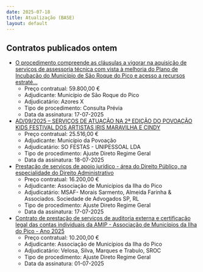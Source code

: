 ```yaml
---
date: 2025-07-18
title: Atualização (BASE)
layout: default
---
```

## Contratos publicados ontem

* [O procedimento compreende as cláusulas a vigorar na aquisição de serviços de assessoria técnica com vista à melhoria do Plano de Incubação do Município de São Roque do Pico e acesso a recursos estraté...](https://www.base.gov.pt/Base4/pt/detalhe/?type=contratos&id=11591088)
  * Preço contratual: 59.800,00 €
  * Adjudicante: Município de São Roque do Pico
  * Adjudicatário: Azores X
  * Tipo de procedimento: Consulta Prévia
  * Data da assinatura: 17-07-2025
* [AD/09/2025 – SERVIÇOS DE ATUAÇÃO NA 2ª EDIÇÃO DO POVOAÇÃO KIDS FESTIVAL DOS ARTISTAS IRIS MARAVILHA E CINDY](https://www.base.gov.pt/Base4/pt/detalhe/?type=contratos&id=11591629)
  * Preço contratual: 25.516,00 €
  * Adjudicante: Município da Povoação
  * Adjudicatário: SO FESTAS - UNIPESSOAL LDA
  * Tipo de procedimento: Ajuste Direto Regime Geral
  * Data da assinatura: 18-07-2025
* [Prestação de serviços de apoio jurídico - área do Direito Público, na especialidade do Direito Administrativo](https://www.base.gov.pt/Base4/pt/detalhe/?type=contratos&id=11592087)
  * Preço contratual: 16.200,00 €
  * Adjudicante: Associação de Municípios da Ilha do Pico
  * Adjudicatário: MSAF- Morais Sarmento, Almeida Farinha & Associados. Sociedade de Advogados SP, RL
  * Tipo de procedimento: Ajuste Direto Regime Geral
  * Data da assinatura: 17-07-2025
* [Contrato de prestação de serviços de auditoria externa e certificação legal das contas individuais da AMIP - Associação de Municípios da Ilha do Pico - Ano 2025](https://www.base.gov.pt/Base4/pt/detalhe/?type=contratos&id=11591787)
  * Preço contratual: 10.200,00 €
  * Adjudicante: Associação de Municípios da Ilha do Pico
  * Adjudicatário: Velosa, Silva, Marques e Trabulo, SROC
  * Tipo de procedimento: Ajuste Direto Regime Geral
  * Data da assinatura: 01-07-2025

